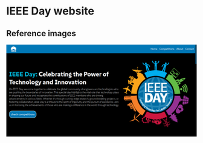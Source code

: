 # IEEE Day website
## Reference images

![image1](https://github.com/AbinashDwibedi/IEEE-DAY-WEBSITE/blob/main/assets/ieee.png)

